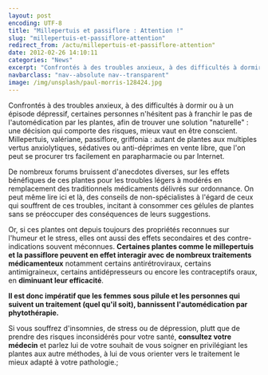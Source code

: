 ```yaml
---
layout: post
encoding: UTF-8
title: "Millepertuis et passiflore : Attention !"
slug: "millepertuis-et-passiflore-attention"
redirect_from: /actu/millepertuis-et-passiflore-attention"
date: 2012-02-26 14:10:11
categories: "News"
excerpt: "Confrontés à des troubles anxieux, à des difficultés à dormir ou à un épisode dépressif, certaines personnes n'hésitent pas à franchir le pas de l'automédication par les plantes, afin de trouver une solution 'naturelle' : une décision qui comporte des risques, mieux vaut en être conscient."
navbarclass: "nav--absolute nav--transparent"
image: /img/unsplash/paul-morris-128424.jpg
---
```

Confrontés à des troubles anxieux, à des difficultés à dormir ou à un épisode dépressif, certaines personnes n'hésitent pas à franchir le pas de l'automédication par les plantes, afin de trouver une solution "naturelle" : une décision qui comporte des risques, mieux vaut en être conscient.
Millepertuis, valériane, passiflore, griffonia : autant de plantes aux multiples vertus anxiolytiques, sédatives ou anti-déprimes en vente libre, que l'on peut se procurer trs facilement en parapharmacie ou par Internet.   
  
De nombreux forums bruissent d'anecdotes diverses, sur les effets bénéfiques de ces plantes pour les troubles légers à modérés en remplacement des traditionnels médicaments délivrés sur ordonnance. On peut même lire ici et là, des conseils de non-spécialistes à l'égard de ceux qui souffrent de ces troubles, incitant à consommer ces gélules de plantes sans se préoccuper des conséquences de leurs suggestions.  
  
Or, si ces plantes ont depuis toujours des propriétés reconnues sur l'humeur et le stress, elles ont aussi des effets secondaires et des contre-indications souvent méconnues. **Certaines plantes comme le millepertuis et la passiflore peuvent en effet interagir avec de nombreux traitements médicamenteux** notamment certains antirétroviraux, certains antimigraineux, certains antidépresseurs ou encore les contraceptifs oraux, en **diminuant leur efficacité**.   
  
**Il est donc impératif que les femmes sous pilule et les personnes qui suivent un traitement (quel qu'il soit), bannissent l'automédication par phytothérapie.**  
  
Si vous souffrez d'insomnies, de stress ou de dépression, plutt que de prendre des risques inconsidérés pour votre santé, **consultez votre médecin** et parlez lui de votre souhait de vous soigner en privilégiant les plantes aux autre méthodes, à lui de vous orienter vers le traitement le mieux adapté à votre pathologie.;